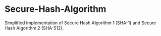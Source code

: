 # Secure-Hash-Algorithm
Simplified implementation of Secure Hash Algorithm 1 (SHA-1) and Secure Hash Algorithm 2 (SHA-512).
